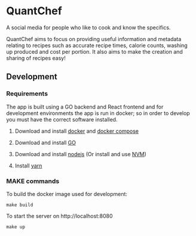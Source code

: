 # QuantChef

A social media for people who like to cook and know the specifics.

QuantChef aims to focus on providing useful information and metadata relating to recipes such as 
accurate recipe times, calorie counts, washing up produced and cost per portion. It also aims to 
make the creation and sharing of recipes easy!

## Development

### Requirements

The app is built using a GO backend and React frontend and for development environments the app is 
run in docker; so in order to develop you must have the correct software installed.

1. Download and install [docker](https://docs.docker.com/engine/install/) and 
[docker compose](https://docs.docker.com/compose/install/)

2. Download and install [GO](https://go.dev/doc/install)

3. Download and install [nodejs](https://nodejs.org/en/download/) (Or install and use 
[NVM](https://github.com/nvm-sh/nvm#installing-and-updating))

4. Install [yarn](https://classic.yarnpkg.com/lang/en/docs/install/#debian-stable)

### MAKE commands

To build the docker image used for development:

`make build`

To start the server on http://localhost:8080

`make up`

